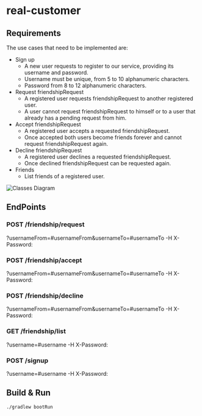 # real-customer

## Requirements

The use cases that need to be implemented are:

* Sign up
  * A new user requests to register to our service, providing its username and password.
  * Username must be unique, from 5 to 10 alphanumeric characters.
  * Password from 8 to 12 alphanumeric characters.
* Request friendshipRequest
  * A registered user requests friendshipRequest to another registered user.
  * A user cannot request friendshipRequest to himself or to a user that already has a pending request from him.
* Accept friendshipRequest
  * A registered user accepts a requested friendshipRequest.
  * Once accepted both users become friends forever and cannot request friendshipRequest again.
* Decline friendshipRequest
  * A registered user declines a requested friendshipRequest.
  * Once declined friendshipRequest can be requested again.
* Friends
  * List friends of a registered user.

![Classes Diagram](https://github.com/yaninagm/social-network-test/blob/develop/src/main/resources/relationship.png)


## EndPoints
### POST /friendship/request
?usernameFrom=#usernameFrom&usernameTo=#usernameTo -H X-Password:

### POST /friendship/accept
?usernameFrom=#usernameFrom&usernameTo=#usernameTo -H X-Password:

### POST /friendship/decline
?usernameFrom=#usernameFrom&usernameTo=#usernameTo -H X-Password:

### GET /friendship/list
?username=#username -H X-Password:

### POST /signup
?username=#username  -H X-Password:

## Build & Run

`./gradlew bootRun`